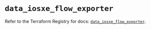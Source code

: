 # `data_iosxe_flow_exporter`

Refer to the Terraform Registry for docs: [`data_iosxe_flow_exporter`](https://registry.terraform.io/providers/ciscodevnet/iosxe/0.9.3/docs/data-sources/flow_exporter).
